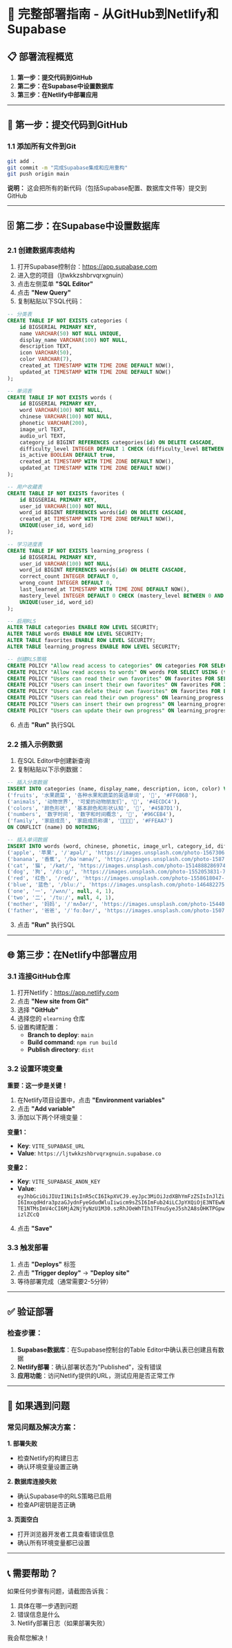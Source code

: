 # 🚀 完整部署指南 - 从GitHub到Netlify和Supabase

## 📋 部署流程概览

1. **第一步：提交代码到GitHub** 
2. **第二步：在Supabase中设置数据库**
3. **第三步：在Netlify中部署应用**

---

## 🔧 第一步：提交代码到GitHub

### 1.1 添加所有文件到Git
```bash
git add .
git commit -m "完成Supabase集成和应用重构"
git push origin main
```

**说明：** 这会把所有的新代码（包括Supabase配置、数据库文件等）提交到GitHub

---

## 🗄️ 第二步：在Supabase中设置数据库

### 2.1 创建数据库表结构
1. 打开Supabase控制台：https://app.supabase.com
2. 进入您的项目（ljtwkkzshbrvqrxgnuin）
3. 点击左侧菜单 **"SQL Editor"**
4. 点击 **"New Query"**
5. 复制粘贴以下SQL代码：

```sql
-- 分类表
CREATE TABLE IF NOT EXISTS categories (
    id BIGSERIAL PRIMARY KEY,
    name VARCHAR(50) NOT NULL UNIQUE,
    display_name VARCHAR(100) NOT NULL,
    description TEXT,
    icon VARCHAR(50),
    color VARCHAR(7),
    created_at TIMESTAMP WITH TIME ZONE DEFAULT NOW(),
    updated_at TIMESTAMP WITH TIME ZONE DEFAULT NOW()
);

-- 单词表
CREATE TABLE IF NOT EXISTS words (
    id BIGSERIAL PRIMARY KEY,
    word VARCHAR(100) NOT NULL,
    chinese VARCHAR(100) NOT NULL,
    phonetic VARCHAR(200),
    image_url TEXT,
    audio_url TEXT,
    category_id BIGINT REFERENCES categories(id) ON DELETE CASCADE,
    difficulty_level INTEGER DEFAULT 1 CHECK (difficulty_level BETWEEN 1 AND 5),
    is_active BOOLEAN DEFAULT true,
    created_at TIMESTAMP WITH TIME ZONE DEFAULT NOW(),
    updated_at TIMESTAMP WITH TIME ZONE DEFAULT NOW()
);

-- 用户收藏表
CREATE TABLE IF NOT EXISTS favorites (
    id BIGSERIAL PRIMARY KEY,
    user_id VARCHAR(100) NOT NULL,
    word_id BIGINT REFERENCES words(id) ON DELETE CASCADE,
    created_at TIMESTAMP WITH TIME ZONE DEFAULT NOW(),
    UNIQUE(user_id, word_id)
);

-- 学习进度表
CREATE TABLE IF NOT EXISTS learning_progress (
    id BIGSERIAL PRIMARY KEY,
    user_id VARCHAR(100) NOT NULL,
    word_id BIGINT REFERENCES words(id) ON DELETE CASCADE,
    correct_count INTEGER DEFAULT 0,
    wrong_count INTEGER DEFAULT 0,
    last_learned_at TIMESTAMP WITH TIME ZONE DEFAULT NOW(),
    mastery_level INTEGER DEFAULT 0 CHECK (mastery_level BETWEEN 0 AND 5),
    UNIQUE(user_id, word_id)
);

-- 启用RLS
ALTER TABLE categories ENABLE ROW LEVEL SECURITY;
ALTER TABLE words ENABLE ROW LEVEL SECURITY;
ALTER TABLE favorites ENABLE ROW LEVEL SECURITY;
ALTER TABLE learning_progress ENABLE ROW LEVEL SECURITY;

-- 创建RLS策略
CREATE POLICY "Allow read access to categories" ON categories FOR SELECT USING (true);
CREATE POLICY "Allow read access to words" ON words FOR SELECT USING (true);
CREATE POLICY "Users can read their own favorites" ON favorites FOR SELECT USING (true);
CREATE POLICY "Users can insert their own favorites" ON favorites FOR INSERT WITH CHECK (true);
CREATE POLICY "Users can delete their own favorites" ON favorites FOR DELETE USING (true);
CREATE POLICY "Users can read their own progress" ON learning_progress FOR SELECT USING (true);
CREATE POLICY "Users can insert their own progress" ON learning_progress FOR INSERT WITH CHECK (true);
CREATE POLICY "Users can update their own progress" ON learning_progress FOR UPDATE USING (true);
```

6. 点击 **"Run"** 执行SQL

### 2.2 插入示例数据
1. 在SQL Editor中创建新查询
2. 复制粘贴以下示例数据：

```sql
-- 插入分类数据
INSERT INTO categories (name, display_name, description, icon, color) VALUES
('fruits', '水果蔬菜', '各种水果和蔬菜的英语单词', '🍎', '#FF6B6B'),
('animals', '动物世界', '可爱的动物朋友们', '🦁', '#4ECDC4'),
('colors', '颜色形状', '基本颜色和形状认知', '🌈', '#45B7D1'),
('numbers', '数字时间', '数字和时间概念', '🔢', '#96CEB4'),
('family', '家庭成员', '家庭成员称谓', '👨‍👩‍👧‍👦', '#FFEAA7')
ON CONFLICT (name) DO NOTHING;

-- 插入单词数据
INSERT INTO words (word, chinese, phonetic, image_url, category_id, difficulty_level) VALUES
('apple', '苹果', '/ˈæpəl/', 'https://images.unsplash.com/photo-1567306226416-28f0efdc88ce?w=400', 1, 1),
('banana', '香蕉', '/bəˈnænə/', 'https://images.unsplash.com/photo-1587132137056-bfbf0166836e?w=400', 1, 1),
('cat', '猫', '/kæt/', 'https://images.unsplash.com/photo-1514888286974-6c03e2ca1dba?w=400', 2, 1),
('dog', '狗', '/dɔːɡ/', 'https://images.unsplash.com/photo-1552053831-71594a27632d?w=400', 2, 1),
('red', '红色', '/red/', 'https://images.unsplash.com/photo-1558618047-b93c0c2e2041?w=400', 3, 1),
('blue', '蓝色', '/bluː/', 'https://images.unsplash.com/photo-1464822759844-d150ad6191c6?w=400', 3, 1),
('one', '一', '/wʌn/', null, 4, 1),
('two', '二', '/tuː/', null, 4, 1),
('mother', '妈妈', '/ˈmʌðər/', 'https://images.unsplash.com/photo-1544005313-94ddf0286df2?w=400', 5, 2),
('father', '爸爸', '/ˈfɑːðər/', 'https://images.unsplash.com/photo-1507003211169-0a1dd7228f2d?w=400', 5, 2);
```

3. 点击 **"Run"** 执行SQL

---

## 🌐 第三步：在Netlify中部署应用

### 3.1 连接GitHub仓库
1. 打开Netlify：https://app.netlify.com
2. 点击 **"New site from Git"**
3. 选择 **"GitHub"**
4. 选择您的 `elearning` 仓库
5. 设置构建配置：
   - **Branch to deploy**: `main`
   - **Build command**: `npm run build`
   - **Publish directory**: `dist`

### 3.2 设置环境变量
**重要：这一步是关键！**

1. 在Netlify项目设置中，点击 **"Environment variables"**
2. 点击 **"Add variable"**
3. 添加以下两个环境变量：

**变量1：**
- **Key**: `VITE_SUPABASE_URL`
- **Value**: `https://ljtwkkzshbrvqrxgnuin.supabase.co`

**变量2：**
- **Key**: `VITE_SUPABASE_ANON_KEY`  
- **Value**: `eyJhbGciOiJIUzI1NiIsInR5cCI6IkpXVCJ9.eyJpc3MiOiJzdXBhYmFzZSIsInJlZiI6ImxqdHdra3pzaGJydnFyeGdudWluIiwicm9sZSI6ImFub24iLCJpYXQiOjE3NTEwNTE1NTMsImV4cCI6MjA2NjYyNzU1M30.szRhJOeWhTIh1TFnuSyeJ5sh2A8sOHKTPGpwizlZCcQ`

4. 点击 **"Save"**

### 3.3 触发部署
1. 点击 **"Deploys"** 标签
2. 点击 **"Trigger deploy"** → **"Deploy site"**
3. 等待部署完成（通常需要2-5分钟）

---

## ✅ 验证部署

### 检查步骤：
1. **Supabase数据库**：在Supabase控制台的Table Editor中确认表已创建且有数据
2. **Netlify部署**：确认部署状态为"Published"，没有错误
3. **应用功能**：访问Netlify提供的URL，测试应用是否正常工作

---

## 🔧 如果遇到问题

### 常见问题及解决方案：

**1. 部署失败**
- 检查Netlify的构建日志
- 确认环境变量设置正确

**2. 数据库连接失败**
- 确认Supabase中的RLS策略已启用
- 检查API密钥是否正确

**3. 页面空白**
- 打开浏览器开发者工具查看错误信息
- 确认所有环境变量都已设置

---

## 📞 需要帮助？

如果任何步骤有问题，请截图告诉我：
1. 具体在哪一步遇到问题
2. 错误信息是什么
3. Netlify部署日志（如果部署失败）

我会帮您解决！ 